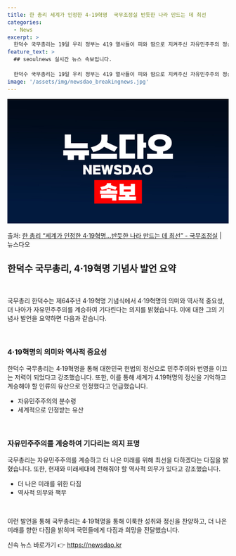 ```yaml
---
title: 한 총리 세계가 인정한 4·19혁명  국무조정실 반듯한 나라 만드는 데 최선
categories:
  - News
excerpt: >
  한덕수 국무총리는 19일 우리 정부는 419 열사들이 피와 땀으로 지켜주신 자유민주주의 정신을 기리고 계승하…
feature_text: >
  ## seoulnews 실시간 뉴스 속보입니다.

  한덕수 국무총리는 19일 우리 정부는 419 열사들이 피와 땀으로 지켜주신 자유민주주의 정신을 기리고 계승하…
image: '/assets/img/newsdao_breakingnews.jpg'
---
```


![뉴스다오 속보](/assets/img/newsdao_breakingnews.jpg)

<p>출처: <a href="https://newsdao.kr/3633" rel="dofollow">한 총리 “세계가 인정한 4·19혁명…반듯한 나라 만드는 데 최선”  - 국무조정실</a> | 뉴스다오</p>

<h2 data-ke-size="size26">한덕수 국무총리, 4·19혁명 기념사 발언 요약</h2>
<p data-ke-size="size16">&nbsp;</p>
국무총리 한덕수는 제64주년 4·19혁명 기념식에서 4·19혁명의 의미와 역사적 중요성, 더 나아가 자유민주주의를 계승하여 기다린다는 의지를 밝혔습니다. 이에 대한 그의 기념사 발언을 요약하면 다음과 같습니다.
<p data-ke-size="size16">&nbsp;</p>

<h3>4·19혁명의 의미와 역사적 중요성</h3>
<p data-ke-size="size16">한덕수 국무총리는 4·19혁명을 통해 대한민국 헌법의 정신으로 민주주의와 번영을 이끄는 저력이 되었다고 강조했습니다. 또한, 이를 통해 세계가 4.19혁명의 정신을 기억하고 계승해야 할 인류의 유산으로 인정했다고 언급했습니다.</p>
<ul>
<li>자유민주주의의 분수령</li>
<li>세계적으로 인정받는 유산</li>
</ul>
<p data-ke-size="size16">&nbsp;</p>

<h3>자유민주주의를 계승하여 기다리는 의지 표명</h3>
<p data-ke-size="size16">국무총리는 자유민주주의를 계승하고 더 나은 미래를 위해 최선을 다하겠다는 다짐을 밝혔습니다. 또한, 현재와 미래세대에 전해줘야 할 역사적 의무가 있다고 강조했습니다.</p>
<ul>
<li>더 나은 미래를 위한 다짐</li>
<li>역사적 의무와 책무</li>
</ul>
<p data-ke-size="size16">&nbsp;</p>
이런 발언을 통해 국무총리는 4·19혁명을 통해 이룩한 성취와 정신을 찬양하고, 더 나은 미래를 향한 다짐을 밝히며 국민들에게 다짐과 희망을 전달했습니다. 

신속 뉴스 바로가기 👉 <a href="https://newsdao.kr" rel="dofollow">https://newsdao.kr</a>


